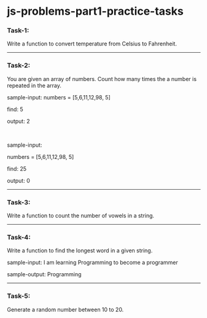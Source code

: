 # js-problems-part1-practice-tasks

### Task-1:

Write a function to convert temperature from Celsius to Fahrenheit.

---

### Task-2:

You are given an array of numbers. Count how many times the a number is repeated in the array.

sample-input:
numbers = [5,6,11,12,98, 5]

find: 5

output: 2

<br/>

sample-input:

numbers = [5,6,11,12,98, 5]

find: 25

output: 0

---

### Task-3:

Write a function to count the number of vowels in a string.

---

### Task-4:

Write a function to find the longest word in a given string.

sample-input:
I am learning Programming to become a programmer

sample-output: Programming

---

### Task-5:

Generate a random number between 10 to 20.
